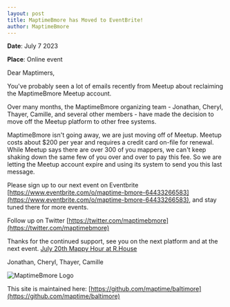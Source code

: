 ```yaml
---
layout: post
title: MaptimeBmore has Moved to EventBrite!
author: MaptimeBmore
---
```

**Date**: July 7 2023

**Place**: Online event

Dear Maptimers,

You've probably seen a lot of emails recently from Meetup about reclaiming the MaptimeBmore Meetup account.

Over many months, the MaptimeBmore organizing team - Jonathan, Cheryl, Thayer, Camille, and several other members - have made the decision to move off the Meetup platform to other free systems.

MaptimeBmore isn't going away, we are just moving off of Meetup.   Meetup costs about $200 per year and requires a credit card on-file for renewal.  While Meetup says there are over 300 of you mappers, we can't keep shaking down the same few of you over and over to pay this fee.  So we are letting the Meetup account expire and using its system to send you this last message.

Please sign up to our next event on Eventbrite [https://www.eventbrite.com/o/maptime-bmore-64433266583](https://www.eventbrite.com/o/maptime-bmore-64433266583), and stay tuned there for more events.

Follow up on Twitter [https://twitter.com/maptimebmore](https://twitter.com/maptimebmore)

Thanks for the continued support, see you on the next platform and at the next event. [July 20th Mappy Hour at R.House](https://www.eventbrite.com/e/maptime-bmore-july-2023-mappy-hour-tickets-659169492697?aff=ebdsoporgprofile)

Jonathan, Cheryl, Thayer, Camille


![MaptimeBmore Logo]({{site.baseurl}}\img\maptimebmore-logo.jpg)

This site is maintained here: [https://github.com/maptime/baltimore](https://github.com/maptime/baltimore)